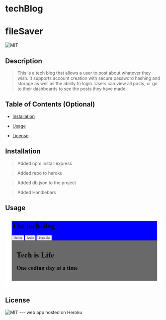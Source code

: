 # techBlog
# fileSaver

![MIT](https://img.shields.io/badge/license-MIT-brightgreen)

## Description

>This is a tech blog that allows a user to post about whatever they wish. It supports account creation with secure password hashing and storage as well as the ability to login. Users can view all posts, or go to their dashboards to see the posts they have made



## Table of Contents (Optional)

- [Installation](#installation)

- [Usage](#usage)

- [License](#license)


## Installation

>Added npm install express 

>Added repo to heroku 

>Added db.json to the project

>Added Handlebars




## Usage

 ![Test Image ](/public/css/TBtech.PNG)


## License

 ![MIT](https://img.shields.io/badge/license-MIT-brightgreen)
--- web app hosted on Heroku 

  
